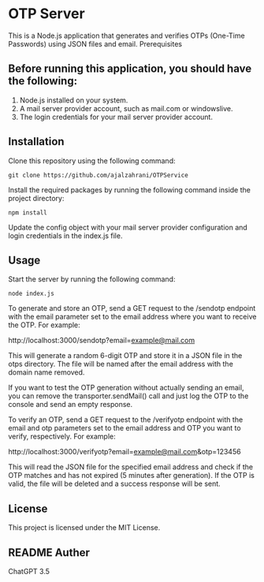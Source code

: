 # **OTP Server**

This is a Node.js application that generates and verifies OTPs (One-Time Passwords) using JSON files and email.
Prerequisites

## Before running this application, you should have the following:

1. Node.js installed on your system.
2. A mail server provider account, such as mail.com or windowslive.
3. The login credentials for your mail server provider account.

## Installation

Clone this repository using the following command:

```
git clone https://github.com/ajalzahrani/OTPService
```

Install the required packages by running the following command inside the project directory:

```
npm install
```

Update the config object with your mail server provider configuration and login credentials in the index.js file.

## Usage

Start the server by running the following command:

```
node index.js
```

To generate and store an OTP, send a GET request to the /sendotp endpoint with the email parameter set to the email address where you want to receive the OTP. For example:

http://localhost:3000/sendotp?email=example@mail.com

This will generate a random 6-digit OTP and store it in a JSON file in the otps directory. The file will be named after the email address with the domain name removed.

If you want to test the OTP generation without actually sending an email, you can remove the transporter.sendMail() call and just log the OTP to the console and send an empty response.

To verify an OTP, send a GET request to the /verifyotp endpoint with the email and otp parameters set to the email address and OTP you want to verify, respectively. For example:

http://localhost:3000/verifyotp?email=example@mail.com&otp=123456

This will read the JSON file for the specified email address and check if the OTP matches and has not expired (5 minutes after generation). If the OTP is valid, the file will be deleted and a success response will be sent.

## License

This project is licensed under the MIT License.

## README Auther

ChatGPT 3.5
